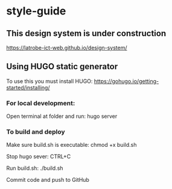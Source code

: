 # style-guide
## This design system is under construction

https://latrobe-ict-web.github.io/design-system/

## Using HUGO static generator
To use this you must install HUGO: https://gohugo.io/getting-started/installing/

### For local development:
Open terminal at folder and run: hugo server

### To build and deploy
Make sure build.sh is executable: chmod +x build.sh

Stop hugo sever: CTRL+C

Run build.sh: ./build.sh

Commit code and push to GitHub

